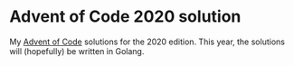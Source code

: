 # Advent of Code 2020 solution

My [Advent of Code](https://adventofcode.com) solutions for the 2020 edition. This year, the solutions will (hopefully) be written in Golang.